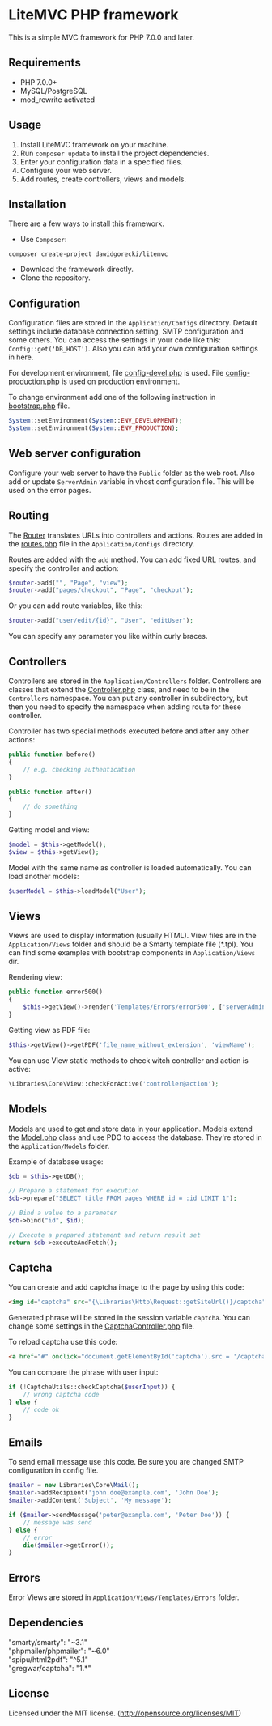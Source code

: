 # LiteMVC PHP framework

This is a simple MVC framework for PHP 7.0.0 and later.

## Requirements

- PHP 7.0.0+
- MySQL/PostgreSQL
- mod_rewrite activated

## Usage

1. Install LiteMVC framework on your machine.
1. Run `composer update` to install the project dependencies.
1. Enter your configuration data in a specified files.
1. Configure your web server.
1. Add routes, create controllers, views and models.

## Installation

There are a few ways to install this framework.

- Use `Composer`:

```
composer create-project dawidgorecki/litemvc
```

- Download the framework directly. 
- Clone the repository.

## Configuration

Configuration files are stored in the `Application/Configs` directory. Default settings include database connection setting, SMTP configuration and some others. You can access the settings in your code like this: `Config::get('DB_HOST')`. Also you can add your own configuration settings in here.

For development environment, file [config-devel.php](Application/Configs/config-devel.php) is used. File [config-production.php](Application/Configs/config-production.php) is used on production environment. 

To change environment add one of the following instruction in [bootstrap.php](Application/bootstrap.php) file.

```php
System::setEnvironment(System::ENV_DEVELOPMENT);
System::setEnvironment(System::ENV_PRODUCTION);
```

## Web server configuration

Configure your web server to have the `Public` folder as the web root. Also add or update `ServerAdmin` variable in vhost configuration file. This will be used on the error pages.

## Routing

The [Router](Application/Libraries/Http/Router.php) translates URLs into controllers and actions. Routes are added in the [routes.php](Application/Configs/routes.php) file in the `Application/Configs` directory.

Routes are added with the `add` method. You can add fixed URL routes, and specify the controller and action:

```php
$router->add("", "Page", "view");
$router->add("pages/checkout", "Page", "checkout");
```

Or you can add route variables, like this:

```php
$router->add("user/edit/{id}", "User", "editUser");
```

You can specify any parameter you like within curly braces.

## Controllers

Controllers are stored in the `Application/Controllers` folder. Controllers are classes that extend the [Controller.php](Application/Libraries/Core/Controller.php) class, and need to be in the `Controllers` namespace. You can put any controller in subdirectory, but then you need to specify the namespace when adding route for these controller.

Controller has two special methods executed before and after any other actions:

```php
public function before()
{
    // e.g. checking authentication
}

public function after() 
{
    // do something
}
```

Getting model and view:

```php
$model = $this->getModel();
$view = $this->getView();
```

Model with the same name as controller is loaded automatically. You can load another models:

```php
$userModel = $this->loadModel("User");
```

## Views

Views are used to display information (usually HTML). View files are in the `Application/Views` folder and should be a Smarty template file (*.tpl). You can find some examples with bootstrap components in `Application/Views` dir. 

Rendering view:

```php
public function error500()
{
    $this->getView()->render('Templates/Errors/error500', ['serverAdmin' => getenv('SERVER_ADMIN')]);
}
```

Getting view as PDF file:

```php
$this->getView()->getPDF('file_name_without_extension', 'viewName');
```

You can use View static methods to check witch controller and action is active:

```php
\Libraries\Core\View::checkForActive('controller@action');
```

## Models

Models are used to get and store data in your application. Models extend the [Model.php](Application/Libraries/Core/Model.php) class and use PDO to access the database. They're stored in the `Application/Models` folder.

Example of database usage:

```php
$db = $this->getDB();

// Prepare a statement for execution 
$db->prepare("SELECT title FROM pages WHERE id = :id LIMIT 1");

// Bind a value to a parameter
$db->bind("id", $id);

// Execute a prepared statement and return result set
return $db->executeAndFetch();
```

## Captcha

You can create and add captcha image to the page by using this code:

```html
<img id="captcha" src="{\Libraries\Http\Request::getSiteUrl()}/captcha">
```
Generated phrase will be stored in the session variable `captcha`. You can change some settings in the [CaptchaController.php](Application/Controllers/Helpers/CaptchaController.php) file.

To reload captcha use this code:

```html
<a href="#" onclick="document.getElementById('captcha').src = '/captcha'; return false">Reload Captcha</a> 
```

You can compare the phrase with user input:

```php
if (!CaptchaUtils::checkCaptcha($userInput)) {
    // wrong captcha code
} else {
    // code ok
}
```

## Emails

To send email message use this code. Be sure you are changed SMTP configuration in config file.

```php
$mailer = new Libraries\Core\Mail();
$mailer->addRecipient('john.doe@example.com', 'John Doe');
$mailer->addContent('Subject', 'My message');

if ($mailer->sendMessage('peter@example.com', 'Peter Doe')) {
    // message was send
} else {
    // error
    die($mailer->getError());
}
```

## Errors

Error Views are stored in `Application/Views/Templates/Errors` folder.

## Dependencies

"smarty/smarty": "~3.1"  
"phpmailer/phpmailer": "~6.0"  
"spipu/html2pdf": "^5.1"  
"gregwar/captcha": "1.*"  

## License

Licensed under the MIT license. (http://opensource.org/licenses/MIT)
